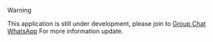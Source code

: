 > [!WARNING]
>
> This application is still under development, please join to [Group Chat WhatsApp](https://chat.whatsapp.com/ESsVWqGpXdRGwXPzEeqmVH) For more information update.